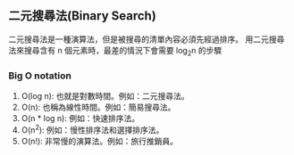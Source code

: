 ## 二元搜尋法(Binary Search)
二元搜尋法是一種演算法，但是被搜尋的清單內容必須先經過排序。
用二元搜尋法來搜尋含有 n 個元素時，最差的情況下會需要 log<sub>2</sub>n 的步驟

### Big O notation
1. O(log n): 也就是對數時間。例如：二元搜尋法。
2. O(n): 也稱為線性時間。例如：簡易搜尋法。
3. O(n * log n): 例如：快速排序法。
4. O(n<sup>2</sup>): 例如：慢性排序法和選擇排序法。
5. O(n!): 非常慢的演算法。例如：旅行推銷員。
